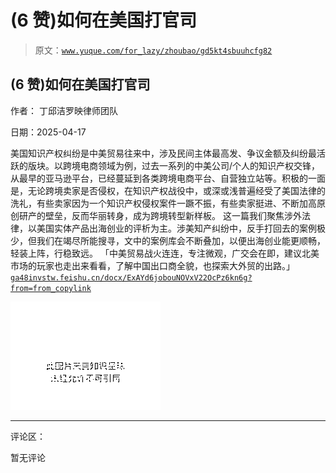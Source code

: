 # (6 赞)如何在美国打官司

> 原文：[`www.yuque.com/for_lazy/zhoubao/gd5kt4sbuuhcfg82`](https://www.yuque.com/for_lazy/zhoubao/gd5kt4sbuuhcfg82)

## (6 赞)如何在美国打官司

作者： 丁邱洁罗映律师团队

日期：2025-04-17

美国知识产权纠纷是中美贸易往来中，涉及民间主体最高发、争议金额及纠纷最活跃的版块。以跨境电商领域为例，过去一系列的中美公司/个人的知识产权交锋，从最早的亚马逊平台，已经蔓延到各类跨境电商平台、自营独立站等。积极的一面是，无论跨境卖家是否侵权，在知识产权战役中，或深或浅普遍经受了美国法律的洗礼，有些卖家因为一个知识产权侵权案件一蹶不振，有些卖家挺进、不断加高原创研产的壁垒，反而华丽转身，成为跨境转型新样板。
这一篇我们聚焦涉外法律，以美国实体产品出海创业的评析为主。涉美知产纠纷中，反手打回去的案例极少，但我们在竭尽所能搜寻，文中的案例库会不断叠加，以便出海创业能更顺畅，轻装上阵，行稳致远。
「中美贸易战火连连，专注微观，广交会在即，建议北美市场的玩家也走出来看看，了解中国出口商全貌，也探索大外贸的出路。」[`ga48invstw.feishu.cn/docx/ExAYd6jobouNOVxV22OcPz6kn6g?from=from_copylink`](https://ga48invstw.feishu.cn/docx/ExAYd6jobouNOVxV22OcPz6kn6g?from=from_copylink)

![](img/7380fe4f865e371eb843ecf4d9f56f46.png "None")

* * *

评论区：

暂无评论